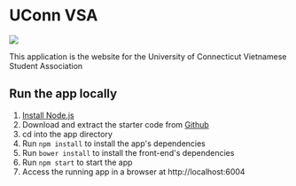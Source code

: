 # UConn VSA

<a href="https://travis-ci.org/sherwin-yu/uconnvsa"><img src="https://travis-ci.org/sherwin-yu/uconnvsa.svg?branch=master"></a>

This application is the website for the University of Connecticut Vietnamese Student Association

## Run the app locally

1. [Install Node.js][]
2. Download and extract the starter code from [Github][]
3. cd into the app directory
4. Run `npm install` to install the app's dependencies
5. Run `bower install` to install the front-end's dependencies
6. Run `npm start` to start the app
7. Access the running app in a browser at http://localhost:6004

[Install Node.js]: https://nodejs.org/en/download/
[Github]: https://github.com/sherwin-yu/uconnvsa
